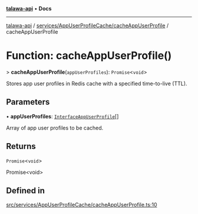 [**talawa-api**](../../../../README.md) • **Docs**

***

[talawa-api](../../../../modules.md) / [services/AppUserProfileCache/cacheAppUserProfile](../README.md) / cacheAppUserProfile

# Function: cacheAppUserProfile()

\> **cacheAppUserProfile**(`appUserProfiles`): `Promise`\<`void`\>

Stores app user profiles in Redis cache with a specified time-to-live (TTL).

## Parameters

• **appUserProfiles**: [`InterfaceAppUserProfile`](../../../../models/AppUserProfile/interfaces/InterfaceAppUserProfile.md)[]

Array of app user profiles to be cached.

## Returns

`Promise`\<`void`\>

Promise\<void\>

## Defined in

[src/services/AppUserProfileCache/cacheAppUserProfile.ts:10](https://github.com/PalisadoesFoundation/talawa-api/blob/bba5d82264abb62b9e358a3d3fe1af18a8a8f6e4/src/services/AppUserProfileCache/cacheAppUserProfile.ts#L10)
